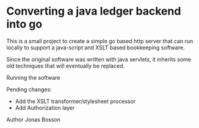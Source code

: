 # Converting a java ledger backend into go

This is a small project to create a simple go based http server that can
run locally to support a java-script and XSLT based bookkeeping software.

Since the original software was written with java servlets, it inherits some
old techniques that will eventually be replaced.

Running the software

Pending changes:
- Add the XSLT transformer/stylesheet processor
- Add Authorization layer


Author
Jonas Bosson
